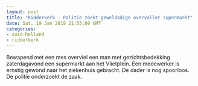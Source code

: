 ```yaml
---
layout: post
title: "Ridderkerk - Politie zoekt geweldadige overvaller supermarkt"
date: Sat, 19 Jan 2019 21:55:00 GMT
categories: 
- zuid-holland 
- ridderkerk 
---
```


Bewapend met een mes overviel een man met gezichtsbedekking zaterdagavond een supermarkt aan het Vlietplein. Een medewerker is ernstig gewond naar het ziekenhuis gebracht. De dader is nog spoorloos. De politie onderzoekt de zaak.
